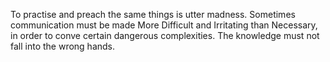 To practise and preach the same things is utter madness. Sometimes communication must be made More Difficult and Irritating than Necessary, in order to conve certain dangerous complexities. The knowledge must not fall into the wrong hands.
